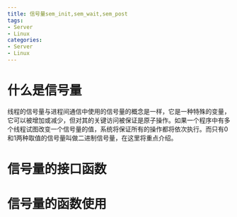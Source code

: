 ```yaml
---
title: 信号量sem_init,sem_wait,sem_post
tags:
- Server
- Linux
categories:
- Server
- Linux
---
```

# 什么是信号量
线程的信号量与进程间通信中使用的信号量的概念是一样，它是一种特殊的变量，它可以被增加或减少，但对其的关键访问被保证是原子操作。如果一个程序中有多个线程试图改变一个信号量的值，系统将保证所有的操作都将依次执行。而只有0和1两种取值的信号量叫做二进制信号量，在这里将重点介绍。
# 信号量的接口函数
# 信号量的函数使用